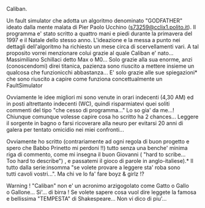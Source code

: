 Caliban.                                                                  
                                                                          
  Un fault simulator che adotta un algoritmo denominato "GODFATHER"       
ideato dalla mente malata di Pier Paolo Ucchino (s73259@cclix1.polito.it).
Il programma e' stato scritto a quattro mani e piedi durante la primavera 
del 1997 e il Natale dello stesso anno. L'ideazione e la messa a punto nei
dettagli dell'algoritmo ha richiesto un mese circa di scervellamenti vari.
A tal proposito vorrei menzionare colui grazie al quale Caliban e' nato...
Massimiliano Schillaci detto Max o M0... Solo grazie alla sua enorme, anzi
(conoscendomi) direi titanica, pazienza sono riuscito a mettere insieme un
qualcosa che funzionicchi abbastanza... E' solo grazie alle sue spiegazioni*
che sono riuscito a capire come funziona concettualmente un FaultSimulator

  Ovviamente le idee migliori mi sono venute in orari indecenti (4,30 AM) 
ed in posti altrettanto indecenti (WC), quindi risparmiatevi quei soliti  
commenti del tipo "che cesso di programma..." Lo so gia' da me...!        
Chiunque comunque volesse capire cosa ho scritto ha 2 chances... Leggere  
il sorgente in bagno o farsi ricoverare alla neuro per evitarsi 20 anni di
galera per tentato omicidio nei miei confronti...                         

  Ovviamente ho scritto (contrariamente ad ogni regola di buon progetto e 
spero che Babbo Prinetto mi perdoni !!) tutto senza una benche' minima    
riga di commento, come mi insegna il buon Giovanni ( "hard to scribe...   
Too hard to describe") , e passatemi il gioco di parole in anglo-italiese).*
Il tutto dalla serie:insomma "se volete provare a leggere sta' roba sono  
tutti cavoli vostri...". Ma chi ve lo fa' fare boyz & girlz !?            

  Warning ! "Caliban" non e' un acronimo arzigogolato come Gatto o Gallo  
o Gallone... Si'... di birra ! Se volete sapere cosa vuol dire leggete la 
famosa e bellissima "TEMPESTA" di Shakespeare... Non vi dico di piu'...   
